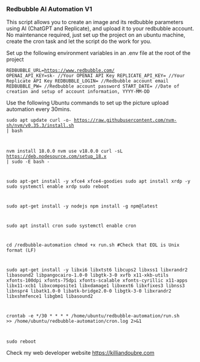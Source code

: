 ### Redbubble AI Automation V1

This script allows you to create an image and its redbubble parameters using AI (ChatGPT and Replicate), and upload it to your redbubble account. No maintenance required, just set up the project on an ubuntu machine, create the cron task and let the script do the work for you.

Set up the following environment variables in an .env file at the root of the project

<code>REDBUBBLE_URL=https://www.redbubble.com/
OPENAI_API_KEY=sk- //Your OPENAI API Key
REPLICATE_API_KEY= //Your Replicate API Key
REDBUBBLE_LOGIN= //Redbubble account email
REDBUBBLE_PW= //Redbubble account password
START_DATE= //Date of creation and setup of account information, YYYY-MM-DD</code>


Use the following Ubuntu commands to set up the picture upload automation every 30mins. 


<code>sudo apt update
curl -o- https://raw.githubusercontent.com/nvm-sh/nvm/v0.35.3/install.sh | bash

nvm install 18.0.0
nvm use v18.0.0
curl -sL https://deb.nodesource.com/setup_18.x | sudo -E bash -

sudo apt-get install -y xfce4 xfce4-goodies
sudo apt install xrdp -y
sudo systemctl enable xrdp
sudo reboot

sudo apt-get install -y nodejs
npm install -g npm@latest

sudo apt install cron
sudo systemctl enable cron

cd /redbubble-automation
chmod +x run.sh
#Check that EOL is Unix format (LF) 

sudo apt-get install -y libxi6 libxtst6 libcups2 libxss1 libxrandr2 libasound2 libpangocairo-1.0-0 libgtk-3-0 xvfb x11-xkb-utils xfonts-100dpi xfonts-75dpi xfonts-scalable xfonts-cyrillic x11-apps libx11-xcb1 libxcomposite1 libxdamage1 libxext6 libxfixes3 libnss3 libnspr4 libatk1.0-0 libatk-bridge2.0-0 libgtk-3-0 libxrandr2 libxshmfence1 libgbm1 libasound2

crontab -e
*/30 * * * * /home/ubuntu/redbubble-automation/run.sh >> /home/ubuntu/redbubble-automation/cron.log 2>&1

sudo reboot</code>

Check my web developer website <a href="https://killiandoubre.com">https://killiandoubre.com</a>
